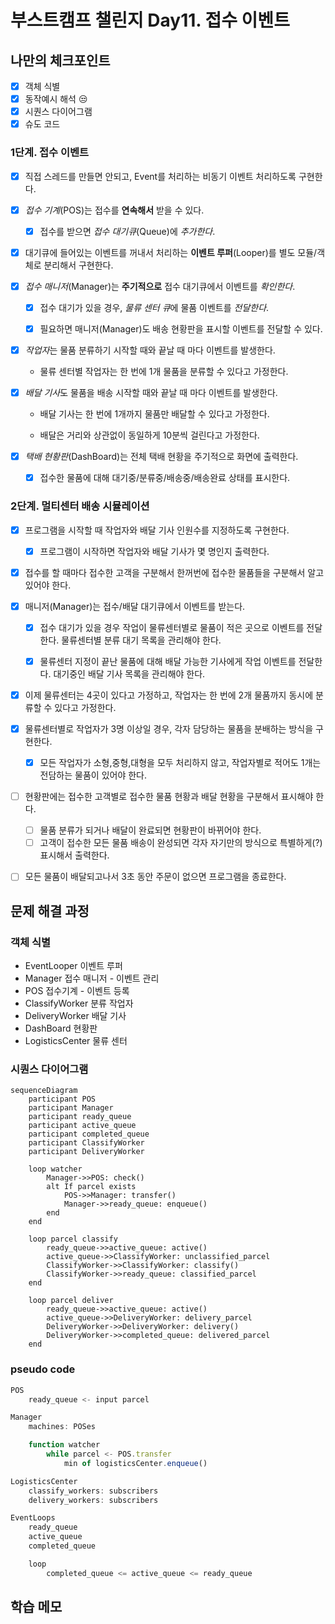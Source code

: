 # 부스트캠프 챌린지 Day11. 접수 이벤트

## 나만의 체크포인트

-   [x] 객체 식별
-   [x] 동작예시 해석 😒
-   [x] 시퀀스 다이어그램
-   [x] 슈도 코드

### 1단계. 접수 이벤트

-   [x] 직접 스레드를 만들면 안되고, Event를 처리하는 비동기 이벤트 처리하도록 구현한다.

-   [x] _접수 기계_(POS)는 접수를 **연속해서** 받을 수 있다.

    -   [x] 접수를 받으면 _접수 대기큐_(Queue)에 _추가한다_.

-   [x] 대기큐에 들어있는 이벤트를 꺼내서 처리하는 **이벤트 루퍼**(Looper)를 별도 모듈/객체로 분리해서 구현한다.

-   [x] _접수 매니저_(Manager)는 **주기적으로** 접수 대기큐에서 이벤트를 _확인한다_.

    -   [x] 접수 대기가 있을 경우, *물류 센터 큐*에 물품 이벤트를 _전달한다_.

    -   [x] 필요하면 매니저(Manager)도 배송 현황판을 표시할 이벤트를 전달할 수 있다.

-   [x] *작업자*는 물품 분류하기 시작할 때와 끝날 때 마다 이벤트를 발생한다.

    -   물류 센터별 작업자는 한 번에 1개 물품을 분류할 수 있다고 가정한다.

-   [x] *배달 기사*도 물품을 배송 시작할 때와 끝날 때 마다 이벤트를 발생한다.

    -   배달 기사는 한 번에 1개까지 물품만 배달할 수 있다고 가정한다.

    -   배달은 거리와 상관없이 동일하게 10분씩 걸린다고 가정한다.

-   [x] _택배 현황판_(DashBoard)는 전체 택배 현황을 주기적으로 화면에 출력한다.

    -   [x] 접수한 물품에 대해 대기중/분류중/배송중/배송완료 상태를 표시한다.

### 2단계. 멀티센터 배송 시뮬레이션

-   [x] 프로그램을 시작할 때 작업자와 배달 기사 인원수를 지정하도록 구현한다.

    -   [x] 프로그램이 시작하면 작업자와 배달 기사가 몇 명인지 출력한다.

-   [x] 접수를 할 때마다 접수한 고객을 구분해서 한꺼번에 접수한 물품들을 구분해서 알고 있어야 한다.

-   [x] 매니저(Manager)는 접수/배달 대기큐에서 이벤트를 받는다.

    -   [x] 접수 대기가 있을 경우 작업이 물류센터별로 물품이 적은 곳으로 이벤트를 전달한다. 물류센터별 분류 대기 목록을 관리해야 한다.

    -   [x] 물류센터 지정이 끝난 물품에 대해 배달 가능한 기사에게 작업 이벤트를 전달한다. 대기중인 배달 기사 목록을 관리해야 한다.

-   [x] 이제 물류센터는 4곳이 있다고 가정하고, 작업자는 한 번에 2개 물품까지 동시에 분류할 수 있다고 가정한다.

-   [x] 물류센터별로 작업자가 3명 이상일 경우, 각자 담당하는 물품을 분배하는 방식을 구현한다.

    -   [x] 모든 작업자가 소형,중형,대형을 모두 처리하지 않고, 작업자별로 적어도 1개는 전담하는 물품이 있어야 한다.

-   [ ] 현황판에는 접수한 고객별로 접수한 물품 현황과 배달 현황을 구분해서 표시해야 한다.

    -   [ ] 물품 분류가 되거나 배달이 완료되면 현황판이 바뀌어야 한다.
    -   [ ] 고객이 접수한 모든 물품 배송이 완성되면 각자 자기만의 방식으로 특별하게(?) 표시해서 출력한다.

-   [ ] 모든 물품이 배달되고나서 3초 동안 주문이 없으면 프로그램을 종료한다.

## 문제 해결 과정

### 객체 식별

-   EventLooper 이벤트 루퍼
-   Manager 접수 매니저 - 이벤트 관리
-   POS 접수기계 - 이벤트 등록
-   ClassifyWorker 분류 작업자
-   DeliveryWorker 배달 기사
-   DashBoard 현황판
-   LogisticsCenter 물류 센터

### 시퀀스 다이어그램

```mermaid
sequenceDiagram
    participant POS
    participant Manager
    participant ready_queue
    participant active_queue
    participant completed_queue
    participant ClassifyWorker
    participant DeliveryWorker

    loop watcher
        Manager->>POS: check()
        alt If parcel exists
            POS->>Manager: transfer()
            Manager->>ready_queue: enqueue()
        end
    end

    loop parcel classify
        ready_queue->>active_queue: active()
        active_queue->>ClassifyWorker: unclassified_parcel
        ClassifyWorker->>ClassifyWorker: classify()
        ClassifyWorker->>ready_queue: classified_parcel
    end

    loop parcel deliver
        ready_queue->>active_queue: active()
        active_queue->>DeliveryWorker: delivery_parcel
        DeliveryWorker->>DeliveryWorker: delivery()
        DeliveryWorker->>completed_queue: delivered_parcel
    end
```

### pseudo code

```js
POS
    ready_queue <- input parcel

Manager
    machines: POSes

    function watcher
        while parcel <- POS.transfer
            min of logisticsCenter.enqueue()

LogisticsCenter
    classify_workers: subscribers
    delivery_workers: subscribers

EventLoops
    ready_queue
    active_queue
    completed_queue

    loop
        completed_queue <= active_queue <= ready_queue

```

## 학습 메모
